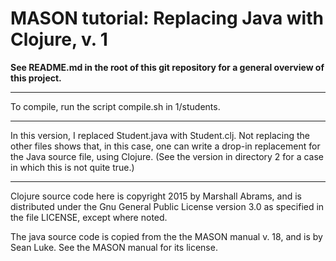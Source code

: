 MASON tutorial: Replacing Java with Clojure, v. 1
====

**See README.md in the root of this git repository for a general overview
of this project.**

----------

To compile, run the script compile.sh in 1/students.

----------

In this version, I replaced Student.java with Student.clj.
Not replacing the other files shows that, in this case, one can write
a drop-in replacement for the Java source file, using Clojure.  (See
the version in directory 2 for a case in which this is not quite
true.)

----------

Clojure source code here is copyright 2015 by Marshall Abrams, and is
distributed under the Gnu General Public License version 3.0 as
specified in the file LICENSE, except where noted.  

The java source code is copied from the the MASON manual v. 18, and is
by Sean Luke.  See the MASON manual for its license.
